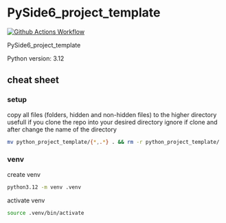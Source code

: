 # PySide6_project_template

[![Github Actions Workflow](https://github.com/DiogoCarapito/PySide6_project_template/actions/workflows/main.yaml/badge.svg)](https://github.com/DiogoCarapito/PySide6_project_template/actions/workflows/main.yaml)

PySide6_project_template

Python version: 3.12

## cheat sheet

### setup

copy all files (folders, hidden and non-hidden files) to the higher directory
usefull if you clone the repo into your desired directory
ignore if clone and after change the name of the directory

```bash
mv python_project_template/{*,.*} . && rm -r python_project_template/
```

### venv

create venv

```bash
python3.12 -m venv .venv
```

activate venv

```bash
source .venv/bin/activate
```
